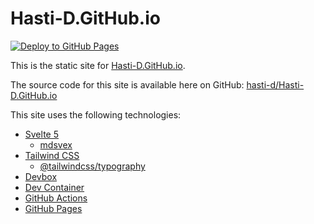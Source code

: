 # Hasti-D.GitHub.io

[![Deploy to GitHub Pages](https://github.com/hasti-d/Hasti-D.GitHub.io/actions/workflows/deploy.yml/badge.svg)](https://github.com/hasti-d/Hasti-D.GitHub.io/actions/workflows/deploy.yml)

This is the static site for [Hasti-D.GitHub.io](https://Hasti-D.GitHub.io).

The source code for this site is available here on GitHub: [hasti-d/Hasti-D.GitHub.io](https://github.com/hasti-d/Hasti-D.GitHub.io)

This site uses the following technologies:

- [Svelte 5](https://svelte.dev/)
    - [mdsvex](https://mdsvex.pngwn.io/)
- [Tailwind CSS](https://tailwindcss.com/)
    - [@tailwindcss/typography](https://github.com/tailwindlabs/tailwindcss-typography)
- [Devbox](https://github.com/jetify-com/devbox)
- [Dev Container](https://github.com/devcontainers/features)
- [GitHub Actions](https://github.com/features/actions)
- [GitHub Pages](https://pages.github.com/)
